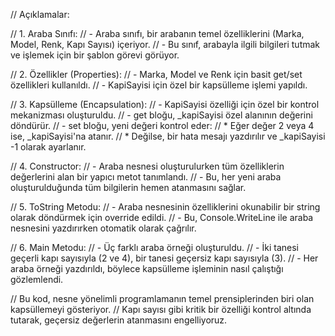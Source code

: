 ﻿
// Açıklamalar:

// 1. Araba Sınıfı:
//    - Araba sınıfı, bir arabanın temel özelliklerini (Marka, Model, Renk, Kapı Sayısı) içeriyor.
//    - Bu sınıf, arabayla ilgili bilgileri tutmak ve işlemek için bir şablon görevi görüyor.

// 2. Özellikler (Properties):
//    - Marka, Model ve Renk için basit get/set özellikleri kullanıldı.
//    - KapiSayisi için özel bir kapsülleme işlemi yapıldı.

// 3. Kapsülleme (Encapsulation):
//    - KapiSayisi özelliği için özel bir kontrol mekanizması oluşturuldu.
//    - get bloğu, _kapiSayisi özel alanının değerini döndürür.
//    - set bloğu, yeni değeri kontrol eder:
//      * Eğer değer 2 veya 4 ise, _kapiSayisi'na atanır.
//      * Değilse, bir hata mesajı yazdırılır ve _kapiSayisi -1 olarak ayarlanır.

// 4. Constructor:
//    - Araba nesnesi oluşturulurken tüm özelliklerin değerlerini alan bir yapıcı metot tanımlandı.
//    - Bu, her yeni araba oluşturulduğunda tüm bilgilerin hemen atanmasını sağlar.

// 5. ToString Metodu:
//    - Araba nesnesinin özelliklerini okunabilir bir string olarak döndürmek için override edildi.
//    - Bu, Console.WriteLine ile araba nesnesini yazdırırken otomatik olarak çağrılır.

// 6. Main Metodu:
//    - Üç farklı araba örneği oluşturuldu.
//    - İki tanesi geçerli kapı sayısıyla (2 ve 4), bir tanesi geçersiz kapı sayısıyla (3).
//    - Her araba örneği yazdırıldı, böylece kapsülleme işleminin nasıl çalıştığı gözlemlendi.

// Bu kod, nesne yönelimli programlamanın temel prensiplerinden biri olan kapsüllemeyi gösteriyor.
// Kapı sayısı gibi kritik bir özelliği kontrol altında tutarak, geçersiz değerlerin atanmasını engelliyoruz.
